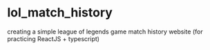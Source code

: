# lol_match_history
creating a simple league of legends game match history website (for practicing ReactJS + typescript)
